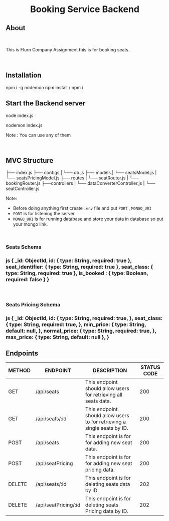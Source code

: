 <h1 align="center"><strong>Booking Service Backend</strong></h1>
 
## About 
      
<br>   
  
This is Flurn Company Assignment this is for booking seats.  

<br>

## Installation


npm i -g nodemon
npm install / npm i


## Start the Backend server


node index.js

nodemon index.js


Note : You can use any of them

<br>

## MVC Structure


├── index.js
├── configs
|    └── db.js
├── models
|    └──  seatsModel.js
|    └──  seatsPricingModel.js
├── routes
|    └── seatRouter.js
|    └── bookingRouter.js
├──controllers
|    └── dataConverterController.js
|    └── seatController.js


Note:

- Before doing anything first create `.env` file and put `PORT` , `MONGO_URI`
- `PORT` is for listening the server.
- `MONGO_URI` is for running database and store your data in database so put your mongo link.


<br>

<h3><strong>Seats Schema</strong><h3>

js
{
    _id: ObjectId,
    id: {
        type: String,
        required: true
    },
    seat_identifier: {
        type: String,
        required: true
    },
    seat_class: {
        type: String,
        required: true
    },
    is_booked : {
        type: Boolean,
        required: false
    }
}


<br>

<h3><strong>Seats Pricing Schema</strong><h3>

js
{
    _id: ObjectId,
    id: {
        type: String,
        required: true,
    },
    seat_class: {
        type: String,
        required: true,
    },
    min_price: {
        type: String,
        default: null,
    },
    normal_price: {
        type: String,
        required: true,
    },
    max_price: {
        type: String,
        default: null
    },
}


## Endpoints

<table>
    <thead>
        <tr>
            <th>METHOD</th>
            <th>ENDPOINT</th>
            <th>DESCRIPTION</th>
            <th>STATUS CODE</th>
        </tr>
    </thead>
    <tbody>
        <tr>
            <td>GET</td>
            <td>/api/seats</td>
            <td>This endpoint should allow users for retrieving all seats data.</td>
            <td>200</td>
        </tr>
        <tr>
            <td>GET</td>
            <td>/api/seats/:id</td>
            <td>This endpoint should allow users to for retrieving a single seats by ID.</td>
            <td>200</td>
        </tr>       
        <tr>
            <td>POST</td>
            <td>/api/seats</td>
            <td>This endpoint is for for adding new seat data.</td>
            <td>200</td>
        </tr>
        <tr>
            <td>POST</td>
            <td>/api/seatPricing</td>
            <td>This endpoint is for for adding new seat pricing data.</td>
            <td>200</td>
        </tr>
        <tr>
            <td>DELETE</td>
            <td>/api/seats/:id</td>
            <td>This endpoint is for deleting seats data by ID.</td>
            <td>202</td>
        </tr>
        <tr>
            <td>DELETE</td>
            <td>/api/seatPricing/:id</td>
            <td>This endpoint is for deleting seats Pricing data by ID.</td>
            <td>202</td>
        </tr>
    </tbody>
</table>
